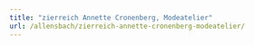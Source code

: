 ```yaml
---
title: "zierreich Annette Cronenberg, Modeatelier"
url: /allensbach/zierreich-annette-cronenberg-modeatelier/
---
```

